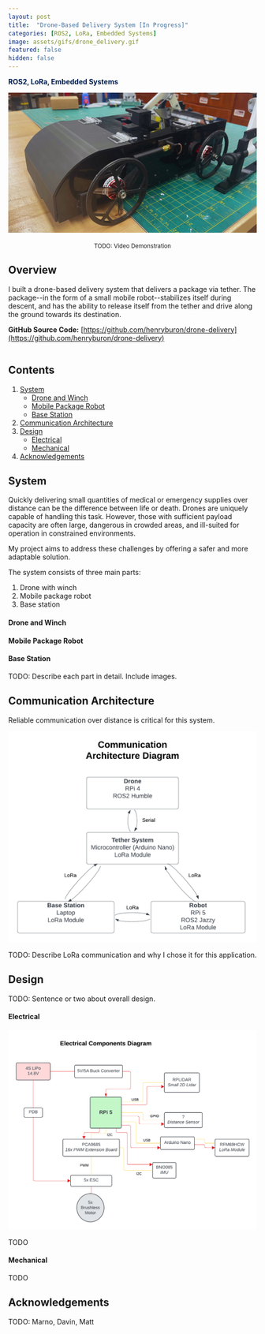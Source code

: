 ```yaml
---
layout: post
title:  "Drone-Based Delivery System [In Progress]"
categories: [ROS2, LoRa, Embedded Systems]
image: assets/gifs/drone_delivery.gif
featured: false
hidden: false
---
```


**<span style="color:rgb(0, 30, 80)">ROS2, LoRa, Embedded Systems</span>**

<p align="center">
   <img src="/assets/images/ugv1.png" width="800" />
</p>
<center><small>TODO: Video Demonstration</small></center>

## Overview  

I built a drone-based delivery system that delivers a package via tether. The package--in the form of a small mobile robot--stabilizes itself during descent, and has the ability to release itself from the tether and drive along the ground towards its destination.

**GitHub Source Code:** [https://github.com/henryburon/drone-delivery](https://github.com/henryburon/drone-delivery)

<div style="background-color: white; height: 1px;"></div>

## Contents

1. [System](#system)
   - [Drone and Winch](#drone-and-winch)
   - [Mobile Package Robot](#mobile-package-robot)
   - [Base Station](#base-station)
2. [Communication Architecture](#communication-architecture)
3. [Design](#design)
   - [Electrical](#electrical)
   - [Mechanical](#mechanical)
4. [Acknowledgements](#acknowledgements)

## System

Quickly delivering small quantities of medical or emergency supplies over distance can be the difference between life or death. Drones are uniquely capable of handling this task. However, those with sufficient payload capacity are often large, dangerous in crowded areas, and ill-suited for operation in constrained environments.

My project aims to address these challenges by offering a safer and more adaptable solution.

The system consists of three main parts:
1. Drone with winch
2. Mobile package robot
3. Base station

#### Drone and Winch

#### Mobile Package Robot

#### Base Station

TODO: Describe each part in detail. Include images.

## Communication Architecture

Reliable communication over distance is critical for this system.

<p align="center">
   <img src="/assets/images/comm_diag_1.png" width="600" />
</p>

TODO: Describe LoRa communication and why I chose it for this application.

## Design

TODO: Sentence or two about overall design.

#### Electrical

<p align="center">
   <img src="/assets/images/elec_diag_1.png" width="600" />
</p>

TODO

#### Mechanical

TODO

## Acknowledgements

TODO: Marno, Davin, Matt
